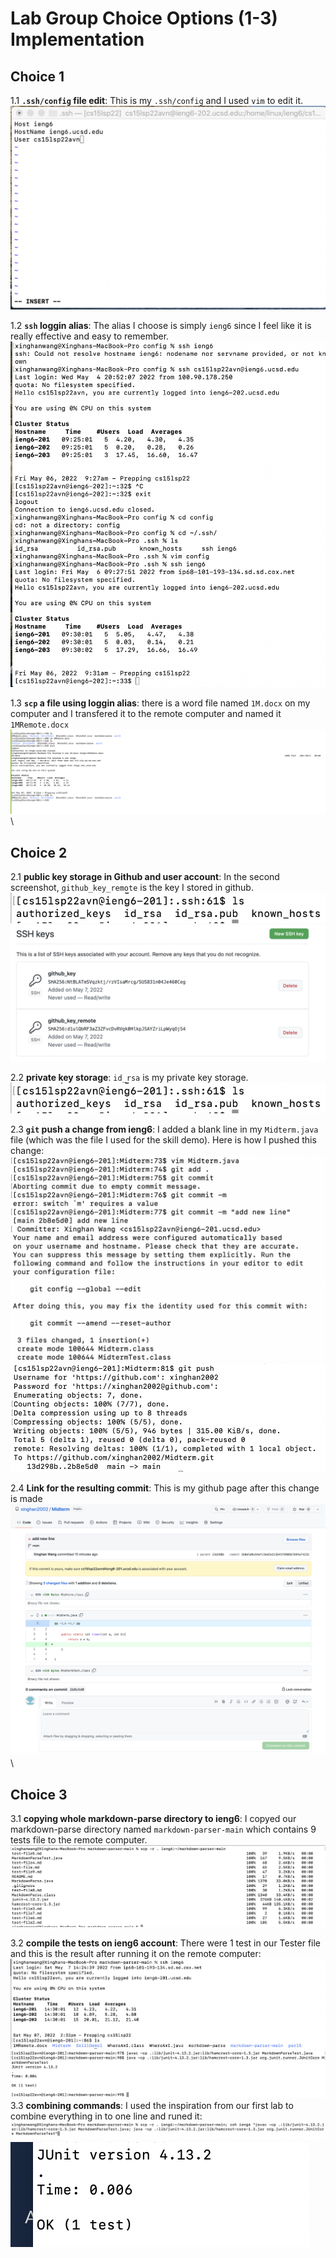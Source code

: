 # Lab Group Choice Options (1-3) Implementation

## Choice 1

1.1 **`.ssh/config` file edit**: This is my `.ssh/config` and I used `vim` to edit it.
 ![Image](1-1.png)
 
 
1.2 **`ssh` loggin alias**: The alias I choose is simply `ieng6` since I feel like it is really effective and easy to remember.
 ![Image](1-2.png)

 
 1.3 **`scp` a file using loggin alias**: there is a word file named `1M.docx` on my computer and I transfered it to the remote computer and named it `1MRemote.docx`
 ![Image](1-3.png)\\
 
 
 
 ## Choice 2
 2.1 **public key storage in Github and user account**: In the second screenshot, `github_key_remote` is the key I stored in github.
  ![Image](2-1-1.png)
  ![Image](2-1-2.png)
  
 2.2 **private key storage**: `id_rsa` is my private key storage.
  ![Image](2-1-1.png)
  
 2.3 **`git` push a change from ieng6**: I added a blank line in my `Midterm.java` file (which was the file I used for the skill demo). Here is how I pushed this change:
  ![Image](2-3-1.png)
  ![Image](2-3-2.png)
  
 2.4 **Link for the resulting commit**: This is my github page after this change is made
  ![Image](2-4.png)\\
  
  
  
  ## Choice 3
 3.1 **copying whole markdown-parse directory to ieng6**: I copyed our markdown-parse directory named `markdown-parser-main` which contains 9 tests file to the remote computer.
  ![Image](3-1.png)
  
 3.2 **compile the tests on ieng6 account**: There were 1 test in our Tester file and this is the result after running it on the remote computer:
  ![Image](4-2-1.png)
  ![Image](4-2-2.png)
 3.3 **combining commands**: I used the inspiration from our first lab to combine everything in to one line and runed it:
  ![Image](4-3-1.png)
  ![Image](4-3-2.png)
 
 
 
